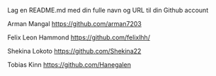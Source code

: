 Lag en README.md med din fulle navn og URL til din Github account

Arman Mangal https://github.com/arman7203

Felix Leon Hammond https://github.com/felixlhh/

Shekina Lokoto https://github.com/Shekina22

Tobias Kinn https://github.com/Hanegalen
